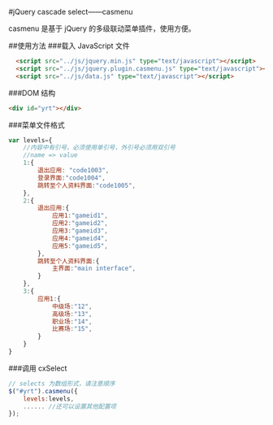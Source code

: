 #jQuery cascade select——casmenu

casmenu 是基于 jQuery 的多级联动菜单插件，使用方便。


##使用方法
###载入 JavaScript 文件
```html
  <script src="../js/jquery.min.js" type="text/javascript"></script>
  <script src="../js/jquery.plugin.casmenu.js" type="text/javascript"></script>
  <script src="../js/data.js" type="text/javascript"></script>  
```

###DOM 结构
```html
<div id="yrt"></div>
```

###菜单文件格式
```javascript
var levels={
    //内容中有引号，必须使用单引号，外引号必须用双引号
    //name => value
    1:{
        退出应用: "code1003",
        登录界面:"code1004",
        跳转至个人资料界面:"code1005",
    },
    2:{
        退出应用:{
            应用1:"gameid1",
            应用2:"gameid2",
            应用3:"gameid3",
            应用4:"gameid4",
            应用5:"gameid5",            
        },
        跳转至个人资料界面:{
            主界面:"main interface",
        }
    },
    3:{
        应用1:{
            中级场:"12",
            高级场:"13",
            职业场:"14",
            比赛场:"15",
        }
    }
}
```

###调用 cxSelect
``` javascript
// selects 为数组形式，请注意顺序
$("#yrt").casmenu({
	levels:levels,
	...... //还可以设置其他配置项
});
```
